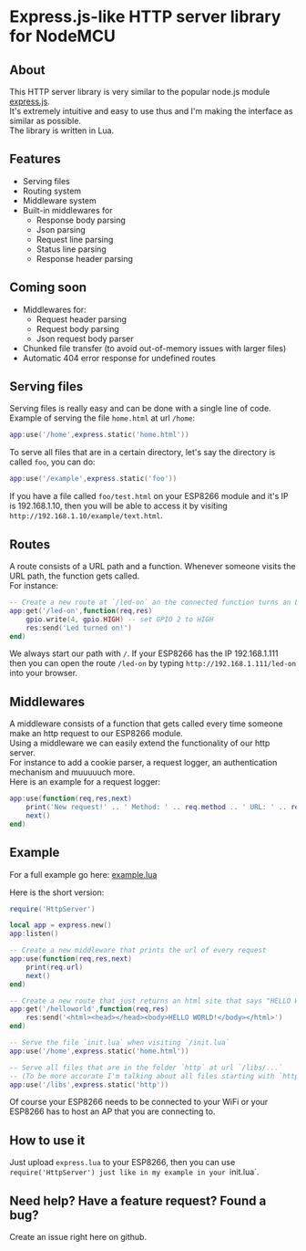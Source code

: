 # Express.js-like HTTP server library for NodeMCU

## About
This HTTP server library is very similar to the popular node.js module [express.js](https://expressjs.com/en/starter/hello-world.html).  
It's extremely intuitive and easy to use thus and I'm making the interface as similar as possible.  
The library is written in Lua.

## Features
- Serving files
- Routing system
- Middleware system
- Built-in middlewares for
    - Response body parsing
    - Json parsing
    - Request line parsing
    - Status line parsing
    - Response header parsing

## Coming soon
- Middlewares for:
    - Request header parsing
    - Request body parsing
    - Json request body parser
- Chunked file transfer (to avoid out-of-memory issues with larger files)
- Automatic 404 error response for undefined routes

## Serving files
Serving files is really easy and can be done with a single line of code.
Example of serving the file `home.html` at url `/home`:  
``` Lua
app:use('/home',express.static('home.html'))
```
To serve all files that are in a certain directory, let's say the directory is called `foo`, you can do:  
``` Lua
app:use('/example',express.static('foo'))
```
If you have a file called `foo/test.html` on your ESP8266 module and it's IP is 192.168.1.10, then you will be able to access it by visiting `http://192.168.1.10/example/text.html`.

## Routes
A route consists of a URL path and a function. Whenever someone visits the URL path, the function gets called.  
For instance:  
``` Lua
-- Create a new route at `/led-on` an the connected function turns an LED on
app:get('/led-on',function(req,res)
    gpio.write(4, gpio.HIGH) -- set GPIO 2 to HIGH
    res:send('Led turned on!')
end)
```
We always start our path with `/`. If your ESP8266 has the IP 192.168.1.111 then you can open the route `/led-on` by typing `http://192.168.1.111/led-on` into your browser.

## Middlewares
A middleware consists of a function that gets called every time someone make an http request to our ESP8266 module.  
Using a middleware we can easily extend the functionality of our http server.  
For instance to add a cookie parser, a request logger, an authentication mechanism and muuuuuch more.  
Here is an example for a request logger:  
``` Lua
app:use(function(req,res,next) 
    print('New request!' .. ' Method: ' .. req.method .. ' URL: ' .. req.url)
    next()
end)

```

## Example
For a full example go here: [example.lua](example.lua)

Here is the short version:
``` Lua
require('HttpServer')

local app = express.new()
app:listen()

-- Create a new middleware that prints the url of every request
app:use(function(req,res,next) 
    print(req.url)
    next()
end)

-- Create a new route that just returns an html site that says "HELLO WORLD!"
app:get('/helloworld',function(req,res)
    res:send('<html><head></head><body>HELLO WORLD!</body></html>')
end)

-- Serve the file `init.lua` when visiting `/init.lua`
app:use('/home',express.static('home.html'))

-- Serve all files that are in the folder `http` at url `/libs/...`
-- (To be more accurate I'm talking about all files starting with `http/`.)
app:use('/libs',express.static('http'))
```
Of course your ESP8266 needs to be connected to your WiFi or your ESP8266 has to host an AP that you are connecting to.

## How to use it
Just upload `express.lua` to your ESP8266, then you can use `require('HttpServer') just like in my example in your `init.lua`.

## Need help? Have a feature request? Found a bug?
Create an issue right here on github.
